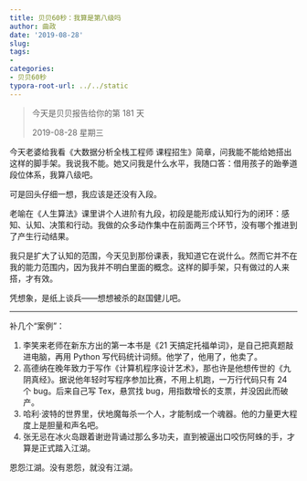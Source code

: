 ```yaml
---
title: 贝贝60秒：我算是第八级吗
author: 曲政
date: '2019-08-28'
slug: 
tags:
- 
categories:
- 贝贝60秒
typora-root-url: ../../static
---
```


>   今天是贝贝报告给你的第 181 天
>
>   2019-08-28 星期三

今天老婆给我看《大数据分析全栈工程师 课程招生》简章，问我能不能给她搭出这样的脚手架。我说我不能。她又问我是什么水平，我随口答：借用孩子的跆拳道段位体系，我算八级吧。

可是回头仔细一想，我应该是还没有入段。

老喻在《人生算法》课里讲个人进阶有九段，初段是能形成认知行为的闭环：感知、认知、决策和行动。我做的众多动作集中在前面两三个环节，没有哪个推进到了产生行动结果。

我只是扩大了认知的范围，今天见到那份课表，我知道它在说什么。然而它并不在我的能力范围内，因为我并不明白里面的概念。这样的脚手架，只有做过的人来搭，才有效。

凭想象，是纸上谈兵——想想被杀的赵国健儿吧。

------



补几个“案例”：

1.  李笑来老师在新东方出的第一本书是《21 天搞定托福单词》，是自己把真题敲进电脑，再用 Python 写代码统计词频。他学了，他用了，他卖了。
2.  高德纳在晚年致力于写作《计算机程序设计艺术》，那也许是他想传世的《九阴真经》。据说他年轻时写程序参加比赛，不用上机跑，一万行代码只有 24 个 bug。后来自己写 Tex，悬赏找 bug，用指数增长的支票，并没因此而破产。
3.  哈利‧波特的世界里，伏地魔每杀一个人，才能制成一个魂器。他的力量更大程度上是胆量和声名吧。
4.  张无忌在冰火岛跟着谢逊背诵过那么多功夫，直到被逼出口咬伤阿蛛的手，才算是正式踏入江湖。

恩怨江湖。没有恩怨，就没有江湖。